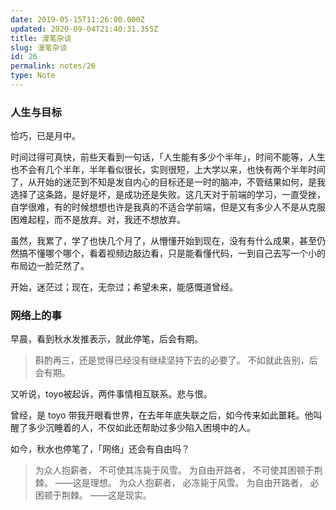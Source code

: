 ```yaml
---
date: 2019-05-15T11:26:00.000Z
updated: 2020-09-04T21:40:31.355Z
title: 漫笔杂谈
slug: 漫笔杂谈
id: 26
permalink: notes/26
type: Note
---
```


### 人生与目标

恰巧，已是月中。

时间过得可真快，前些天看到一句话，「人生能有多少个半年」，时间不能等，人生也不会有几个半年，半年看似很长，实则很短，上大学以来，也快有两个半年时间了，从开始的迷茫到不知是发自内心的目标还是一时的脑冲，不管结果如何，是我选择了这条路，是好是坏，是成功还是失败。这几天对于前端的学习，一直受挫，自学很难，有的时候想想也许是我真的不适合学前端，但是又有多少人不是从克服困难起程，而不是放弃。对，我还不想放弃。

虽然，我累了，学了也快几个月了，从懵懂开始到现在，没有有什么成果，甚至仍然搞不懂哪个哪个，看着视频边敲边看，只是能看懂代码，一到自己去写一个小的布局边一脸茫然了。

开始，迷茫过；现在，无奈过；希望未来，能感慨道曾经。


### 网络上的事

早晨，看到秋水发推表示，就此停笔，后会有期。

> 斟酌再三，还是觉得已经没有继续坚持下去的必要了。
不如就此告别，后会有期。

又听说，toyo被起诉，两件事情相互联系。悲与恨。

曾经，是 toyo 带我开眼看世界，在去年年底失联之后，如今传来如此噩耗。他叫醒了多少沉睡着的人，不仅如此还帮助过多少陷入困境中的人。

如今，秋水也停笔了，「网络」还会有自由吗？

> 为众人抱薪者， 不可使其冻毙于风雪。 
为自由开路者， 不可使其困顿于荆棘。
——这是理想。
为众人抱薪者， 必冻毙于风雪。 
为自由开路者， 必困顿于荆棘。
——这是现实。